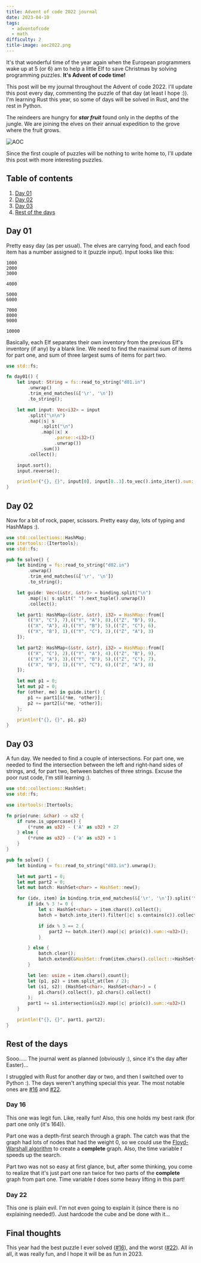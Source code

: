 ```yaml
---
title: Advent of code 2022 journal
date: 2023-04-10
tags:
  - adventofcode
  - math
difficulty: 2
title-image: aoc2022.png
---
```

It's that wonderful time of the year again when the European programmers wake up at 5 (or 6) am to help a little Elf to save Christmas by solving programming puzzles. **It's Advent of code time!**

This post will be my journal throughout the Advent of code 2022. I'll update this post every day, commenting the puzzle of that day (at least I hope :)).
I'm learning Rust this year, so some of days will be solved in Rust, and the rest in Python.

The reindeers are hungry for _**star fruit**_ found only in the depths of the jungle. We are joining the elves on their annual expedition to the grove where the fruit grows.

![AOC](/post/images/aoc2022_1.png)

Since the first couple of puzzles will be nothing to write home to, I'll update this post with more interesting puzzles.

## Table of contents
1. [Day 01](#d01)
2. [Day 02](#d02)
3. [Day 03](#d03)
4. [Rest of the days](#rest)

## <a class="inpost" name="d01">Day 01</a>

Pretty easy day (as per usual).
The elves are carrying food, and each food item has a number assigned to it (puzzle input).
Input looks like this:
```
1000
2000
3000

4000

5000
6000

7000
8000
9000

10000
```
Basically, each Elf separates their own inventory from the previous Elf's inventory (if any) by a blank line.
We need to find the maximal sum of items for part one, and sum of three largest sums of items for part two.

```rust
use std::fs;

fn day01() {
    let input: String = fs::read_to_string("d01.in")
        .unwrap()
        .trim_end_matches(&['\r', '\n'])
        .to_string();

    let mut input: Vec<i32> = input
        .split("\n\n")
        .map(|s| s
             .split("\n")
             .map(|x| x
                  .parse::<i32>()
                  .unwrap())
             .sum())
        .collect();

    input.sort();
    input.reverse();

    println!("{}, {}", input[0], input[0..3].to_vec().into_iter().sum::<i32>());
}
```

## <a class="inpost" name="d02">Day 02</a>

Now for a bit of rock, paper, scissors.
Pretty easy day, lots of typing and HashMaps :).

```rust
use std::collections::HashMap;
use itertools::{Itertools};
use std::fs;

pub fn solve() {
    let binding = fs::read_to_string("d02.in")
        .unwrap()
        .trim_end_matches(&['\r', '\n'])
        .to_string();

    let guide: Vec<(&str, &str)> = binding.split("\n")
        .map(|s| s.split(" ").next_tuple().unwrap())
        .collect();

    let part1: HashMap<(&str, &str), i32> = HashMap::from([
        (("X", "C"), 7),(("Y", "A"), 8),(("Z", "B"), 9),
        (("X", "A"), 4),(("Y", "B"), 5),(("Z", "C"), 6),
        (("X", "B"), 1),(("Y", "C"), 2),(("Z", "A"), 3)
    ]);

    let part2: HashMap<(&str, &str), i32> = HashMap::from([
        (("X", "C"), 2),(("Y", "A"), 4),(("Z", "B"), 9),
        (("X", "A"), 3),(("Y", "B"), 5),(("Z", "C"), 7),
        (("X", "B"), 1),(("Y", "C"), 6),(("Z", "A"), 8)
    ]);

    let mut p1 = 0;
    let mut p2 = 0;
    for (other, me) in guide.iter() {
        p1 += part1[&(*me, *other)];
        p2 += part2[&(*me, *other)];
    };

    println!("{}, {}", p1, p2)
}
```

## <a class="inpost" name="d03">Day 03</a>

A fun day.
We needed to find a couple of intersections.
For part one, we needed to find the intersection between the left and right-hand sides of strings, and, for part two, between batches of three strings.
Excuse the poor rust code, I'm still learning :).

```rust
use std::collections::HashSet;
use std::fs;

use itertools::Itertools;

fn prio(rune: &char) -> u32 {
    if rune.is_uppercase() {
        (*rune as u32) - ('A' as u32) + 27
    } else {
        (*rune as u32) - ('a' as u32) + 1
    }
}

pub fn solve() {
    let binding = fs::read_to_string("d03.in").unwrap();

    let mut part1 = 0;
    let mut part2 = 0;
    let mut batch: HashSet<char> = HashSet::new();

    for (idx, item) in binding.trim_end_matches(&['\r', '\n']).split('\n').enumerate() {
        if idx % 3 != 0 {
            let s: HashSet<char> = item.chars().collect();
            batch = batch.into_iter().filter(|c| s.contains(c)).collect();

            if idx % 3 == 2 {
                part2 += batch.iter().map(|c| prio(c)).sum::<u32>();
            }

        } else {
            batch.clear();
            batch.extend(&HashSet::from(item.chars().collect::<HashSet<char>>()));
        }

        let len: usize = item.chars().count();
        let (p1, p2) = item.split_at(len / 2);
        let (s1, s2): (HashSet<char>, HashSet<char>) = (
            p1.chars().collect(), p2.chars().collect()
        );
        part1 += s1.intersection(&s2).map(|c| prio(c)).sum::<u32>()
    }

    println!("{}, {}", part1, part2);
}
```

## <a class="inpost" name="rest">Rest of the days</a>

Sooo.....
The journal went as planned (obviously :), since it's the day after Easter)...

I struggled with Rust for another day or two, and then I switched over to Python :).
The days weren't anything special this year. The most notable ones are [#16](https://adventofcode.com/2022/day/16) and [#22](https://adventofcode.com/2022/day/22).

### Day 16
This one was legit fun. Like, really fun!
Also, this one holds my best rank (for part one only (it's 164)).

Part one was a depth-first search through a graph. 
The catch was that the graph had lots of nodes that had the weight 0, so we could use the [Floyd-Warshall algorithm](https://en.wikipedia.org/wiki/Floyd%E2%80%93Warshall_algorithm) to create a **complete** graph.
Also, the time variable $t$ speeds up the search.


Part two was not so easy at first glance, but, after some thinking, you come to realize that it's just part one ran twice for two parts of the **complete** graph from part one.
Time variable $t$ does some heavy lifting in this part!


### Day 22
This one is plain evil.
I'm not even going to explain it (since there is no explaining needed!). Just hardcode the cube and be done with it...



## Final thoughts
This year had the best puzzle I ever solved ([#16](https://adventofcode.com/2022/day/16)), and the worst ([#22](https://adventofcode.com/2022/day/22)).
All in all, it was really fun, and I hope it will be as fun in 2023.

